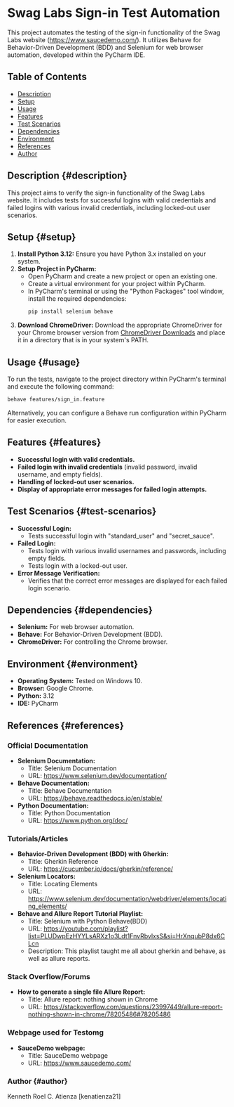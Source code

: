 # Swag Labs Sign-in Test Automation

This project automates the testing of the sign-in functionality of the Swag Labs website (https://www.saucedemo.com/). It utilizes Behave for Behavior-Driven Development (BDD) and Selenium for web browser automation, developed within the PyCharm IDE.

## Table of Contents

* [Description](#description)
* [Setup](#setup)
* [Usage](#usage)
* [Features](#features)
* [Test Scenarios](#test-scenarios)
* [Dependencies](#dependencies)
* [Environment](#environment)
* [References](#references)
* [Author](#author)

## Description {#description}

This project aims to verify the sign-in functionality of the Swag Labs website. It includes tests for successful logins with valid credentials and failed logins with various invalid credentials, including locked-out user scenarios.

## Setup {#setup}

1.  **Install Python 3.12:** Ensure you have Python 3.x installed on your system.
2.  **Setup Project in PyCharm:**
    * Open PyCharm and create a new project or open an existing one.
    * Create a virtual environment for your project within PyCharm.
    * In PyCharm's terminal or using the "Python Packages" tool window, install the required dependencies:
        ```bash
        pip install selenium behave
        ```
3.  **Download ChromeDriver:** Download the appropriate ChromeDriver for your Chrome browser version from [ChromeDriver Downloads](https://chromedriver.chromium.org/downloads) and place it in a directory that is in your system's PATH.

## Usage {#usage}

To run the tests, navigate to the project directory within PyCharm's terminal and execute the following command:

```bash
behave features/sign_in.feature
```

Alternatively, you can configure a Behave run configuration within PyCharm for easier execution.

## Features {#features}

* **Successful login with valid credentials.**
* **Failed login with invalid credentials** (invalid password, invalid username, and empty fields).
* **Handling of locked-out user scenarios.**
* **Display of appropriate error messages for failed login attempts.**

## Test Scenarios {#test-scenarios}

* **Successful Login:**
    * Tests successful login with "standard\_user" and "secret\_sauce".
* **Failed Login:**
    * Tests login with various invalid usernames and passwords, including empty fields.
    * Tests login with a locked-out user.
* **Error Message Verification:**
    * Verifies that the correct error messages are displayed for each failed login scenario.

## Dependencies {#dependencies}

* **Selenium:** For web browser automation.
* **Behave:** For Behavior-Driven Development (BDD).
* **ChromeDriver:** For controlling the Chrome browser.

## Environment {#environment}

* **Operating System:** Tested on Windows 10.
* **Browser:** Google Chrome.
* **Python:** 3.12
* **IDE:** PyCharm

## References {#references}

### Official Documentation

* **Selenium Documentation:**
    * Title: Selenium Documentation
    * URL: https://www.selenium.dev/documentation/
* **Behave Documentation:**
    * Title: Behave Documentation
    * URL: https://behave.readthedocs.io/en/stable/
* **Python Documentation:**
    * Title: Python Documentation
    * URL: https://www.python.org/doc/

### Tutorials/Articles

* **Behavior-Driven Development (BDD) with Gherkin:**
    * Title: Gherkin Reference
    * URL: https://cucumber.io/docs/gherkin/reference/
* **Selenium Locators:**
    * Title: Locating Elements
    * URL: https://www.selenium.dev/documentation/webdriver/elements/locating_elements/
* **Behave and Allure Report Tutorial Playlist:**
    * Title: Selenium with Python Behave(BDD)   
    * URL: https://youtube.com/playlist?list=PLUDwpEzHYYLsARXz1o3Ldt1FnvRbvlxsS&si=HrXnqubP8dx6CLcn
    * Description: This playlist taught me all about gherkin and behave, as well as allure reports.

### Stack Overflow/Forums

* **How to generate a single file Allure Report:**
    * Title: Allure report: nothing shown in Chrome
    * URL: https://stackoverflow.com/questions/23997449/allure-report-nothing-shown-in-chrome/78205486#78205486

### Webpage used for Testomg

* **SauceDemo webpage:**
    * Title: SauceDemo webpage
    * URL: https://www.saucedemo.com/
 
### Author {#author}
Kenneth Roel C. Atienza [kenatienza21]
